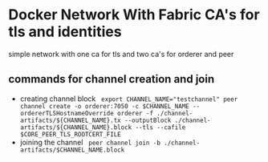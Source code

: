 Docker Network With Fabric CA's for tls and identities
======================================================

simple network with one ca for tls and two ca's for orderer and peer

commands for channel creation and join
--------------------------------------
* creating channel block
`` 
export CHANNEL_NAME="testchannel"
peer channel create -o orderer:7050 -c $CHANNEL_NAME --ordererTLSHostnameOverride orderer -f ./channel-artifacts/${CHANNEL_NAME}.tx --outputBlock ./channel-artifacts/${CHANNEL_NAME}.block --tls --cafile $CORE_PEER_TLS_ROOTCERT_FILE
``
* joining the channel
`` 
peer channel join -b ./channel-artifacts/$CHANNEL_NAME.block
``
